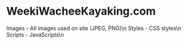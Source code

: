 # WeekiWacheeKayaking.com

Images - All images used on site (JPEG, PNG)\n
Styles - CSS styles\n
Scripts - JavaScripts\n
